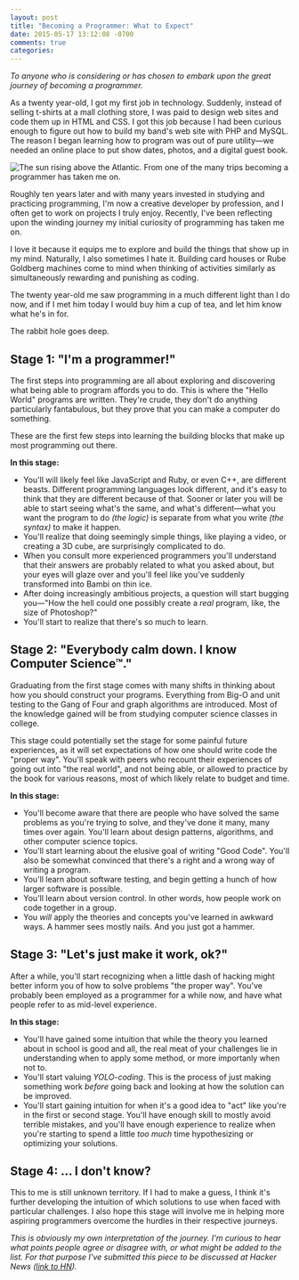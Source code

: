 ```yaml
---
layout: post
title: "Becoming a Programmer: What to Expect"
date: 2015-05-17 13:12:08 -0700
comments: true
categories: 
---
```


*To anyone who is considering or has chosen to embark upon the great journey of becoming a programmer.*

As a twenty year-old, I got my first job in technology. Suddenly, instead of selling t-shirts at a mall clothing store, I was paid to design web sites and code them up in HTML and CSS. I got this job because I had been curious enough to figure out how to build my band's web site with PHP and MySQL. The reason I began learning how to program was out of pure utility—we needed an online place to put show dates, photos, and a digital guest book.

<!-- more -->

![The sun rising above the Atlantic. From one of the many trips becoming a programmer has taken me on.](/images/posts/becoming-a-programmer/airplane-window-sunrise.jpg "The sun rising above the Atlantic. From one of the many trips becoming a programmer has taken me on.")

Roughly ten years later and with many years invested in studying and practicing programming, I'm now a creative developer by profession, and I often get to work on projects I truly enjoy. Recently, I've been reflecting upon the winding journey my initial curiosity of programming has taken me on.

I love it because it equips me to explore and build the things that show up in my mind. Naturally, I also sometimes I hate it. Building card houses or Rube Goldberg machines come to mind when thinking of activities similarly as simultaneously rewarding and punishing as coding.

The twenty year-old me saw programming in a much different light than I do now, and if I met him today I would buy him a cup of tea, and let him know what he's in for.

The rabbit hole goes deep.


## Stage 1: "I'm a programmer!"

The first steps into programming are all about exploring and discovering what being able to program affords you to do. This is where the "Hello World" programs are written. They're crude, they don't do anything particularly fantabulous, but they prove that you can make a computer do something.

These are the first few steps into learning the building blocks that make up most programming out there. 

**In this stage:**

 * You'll will likely feel like JavaScript and Ruby, or even C++, are different beasts. Different programming languages look different, and it's easy to think that they are different because of that. Sooner or later you will be able to start seeing what's the same, and what's different—what you want the program to do *(the logic)* is separate from what you write *(the syntax)* to make it happen.
 * You'll realize that doing seemingly simple things, like playing a video, or creating a 3D cube, are surprisingly complicated to do.
 * When you consult more experienced programmers you'll understand that their answers are probably related to what you asked about, but your eyes will glaze over and you'll feel like you've suddenly transformed into Bambi on thin ice.
 * After doing increasingly ambitious projects, a question will start bugging you—"How the hell could one possibly create a *real* program, like, the size of Photoshop?"
 * You'll start to realize that there's so much to learn.


## Stage 2:  "Everybody calm down. I know Computer Science™."

Graduating from the first stage comes with many shifts in thinking about how you should construct your programs. Everything from Big-O and unit testing to the Gang of Four and graph algorithms are introduced. Most of the knowledge gained will be from studying computer science classes in college. 

This stage could potentially set the stage for some painful future experiences, as it will set expectations of how one should write code the "proper way". You'll speak with peers who recount their experiences of going out into "the real world", and not being able, or allowed to practice by the book for various reasons, most of which likely relate to budget and time.

**In this stage:**

 * You'll become aware that there are people who have solved the same problems as you're trying to solve, and they've done it many, many times over again. You'll learn about design patterns, algorithms, and other computer science topics.
 * You'll start learning about the elusive goal of writing "Good Code". You'll also be somewhat convinced that there's a right and a wrong way of writing a program.
 * You'll learn about software testing, and begin getting a hunch of how larger software is possible.
 * You'll learn about version control. In other words, how people work on code together in a group.
 * You *will* apply the theories and concepts you've learned in awkward ways. A hammer sees mostly nails. And you just got a hammer.


## Stage 3: "Let's just make it work, ok?"

After a while, you'll start recognizing when a little dash of hacking might better inform you of how to solve problems "the proper way". You've probably been employed as a programmer for a while now, and have what people refer to as mid-level experience.

**In this stage:**

 * You'll have gained some intuition that while the theory you learned about in school is good and all, the real meat of your challenges lie in understanding when to apply some method, or more importanly when not to.
 * You'll start valuing *YOLO-coding*. This is the process of just making something work *before* going back and looking at how the solution can be improved.
 * You'll start gaining intuition for when it's a good idea to "act" like you're in the first or second stage. You'll have enough skill to mostly avoid terrible mistakes, and you'll have enough experience to realize when you're starting to spend a little *too much* time hypothesizing or optimizing your solutions.


## Stage 4: … I don't know?

This to me is still unknown territory. If I had to make a guess, I think it's further developing the intuition of which solutions to use when faced with particular challenges. I also hope this stage will involve me in helping more aspiring programmers overcome the hurdles in their respective journeys.




*This is obviously my own interpretation of the journey. I'm curious to hear what points people agree or disagree with, or what might be added to the list. For that purpose I've submitted this piece to be discussed at Hacker News ([link to HN](https://news.ycombinator.com/item?id=9561815)).*